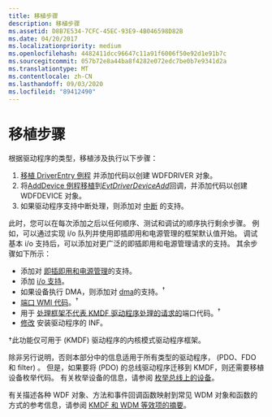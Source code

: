 ```yaml
---
title: 移植步骤
description: 移植步骤
ms.assetid: D8B7E534-7CFC-45EC-93E9-4B046598D82B
ms.date: 04/20/2017
ms.localizationpriority: medium
ms.openlocfilehash: 4482411dcc96647c11a91f6006f50e92d1e91b7c
ms.sourcegitcommit: 057b72e8a44ba8f4282e072edc7be0b7e9341d2a
ms.translationtype: MT
ms.contentlocale: zh-CN
ms.lasthandoff: 09/03/2020
ms.locfileid: "89412490"
---
```

# <a name="steps-in-porting"></a>移植步骤


根据驱动程序的类型，移植涉及执行以下步骤：

1.  [移植 DriverEntry 例程](porting-driver-entry.md) 并添加代码以创建 WDFDRIVER 对象。
2.  将[AddDevice 例程移植](porting-adddevice-to-evtdriverdeviceadd.md)到[*EvtDriverDeviceAdd*](/windows-hardware/drivers/ddi/wdfdriver/nc-wdfdriver-evt_wdf_driver_device_add)回调，并添加代码以创建 WDFDEVICE 对象。
3.  如果驱动程序支持中断处理，则添加对 [中断](porting-interrupt-functionality.md) 的支持。

此时，您可以在每次添加之后以任何顺序、测试和调试的顺序执行剩余步骤。 例如，可以通过实现 i/o 队列并使用即插即用和电源管理的框架默认值开始。 调试基本 i/o 支持后，可以添加对更广泛的即插即用和电源管理请求的支持。 其余步骤如下所示：

-   添加对 [即插即用和电源管理](porting-pnp-and-power-management-functionality.md)的支持。
-   添加 [i/o 支持](porting-i-o-handling.md)。
-   如果设备执行 DMA，则添加对 [dma](porting-dma.md)的支持。<sup>†</sup>
-   [端口 WMI 代码](porting-wmi-code.md)。<sup>†</sup>
-   用于 [处理框架不代表 KMDF 驱动程序处理的请求的](requests-that-kmdf-does-not-support.md)端口代码。<sup>†</sup>
-   [修改](building--installing--and-testing-a-wdf-driver.md) 安装驱动程序的 INF。

†此功能仅可用于 (KMDF) 驱动程序的内核模式驱动程序框架。

除非另行说明，否则本部分中的信息适用于所有类型的驱动程序， (PDO、FDO 和 filter) 。 但是，如果要将 (PDO) 的总线驱动程序迁移到 KMDF，则还需要移植设备枚举代码。 有关枚举设备的信息，请参阅 [枚举总线上的设备](enumerating-the-devices-on-a-bus.md)。

有关描述各种 WDF 对象、方法和事件回调函数映射到常见 WDM 对象和函数的方式的参考信息，请参阅 [KMDF 和 WDM 等效项的摘要](summary-of-kmdf-and-wdm-equivalents.md)。

 

